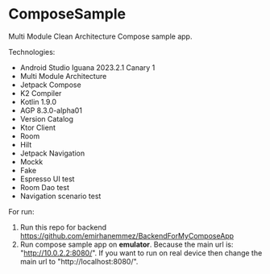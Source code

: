 # ComposeSample
Multi Module Clean Architecture Compose sample app.

Technologies:
- Android Studio Iguana 2023.2.1 Canary 1
- Multi Module Architecture
- Jetpack Compose
- K2 Compiler
- Kotlin 1.9.0
- AGP 8.3.0-alpha01
- Version Catalog
- Ktor Client
- Room
- Hilt
- Jetpack Navigation
- Mockk
- Fake
- Espresso UI test
- Room Dao test
- Navigation scenario test

For run:
1. Run this repo for backend https://github.com/emirhanemmez/BackendForMyComposeApp
2. Run compose sample app on **emulator**. Because the main url is: "http://10.0.2.2:8080/". If you want to run on real device then change the main url to "http://localhost:8080/".
